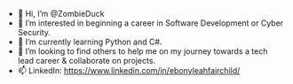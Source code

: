 - 👋 Hi, I’m @ZombieDuck
- 👀 I’m interested in beginning a career in Software Development or Cyber Security.
- 🌱 I’m currently learning Python and C#.
- 💞️ I’m looking to find others to help me on my journey towards a tech lead career & collaborate on projects.
- 📫 LinkedIn: https://www.linkedin.com/in/ebonyleahfairchild/ 

<!---
ZombieDuck/ZombieDuck is a ✨ special ✨ repository because its `README.md` (this file) appears on your GitHub profile.
You can click the Preview link to take a look at your changes.
--->
